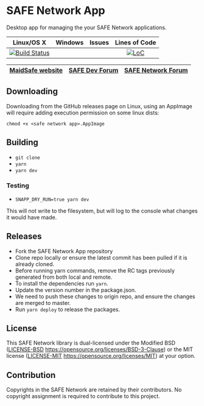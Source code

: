 # SAFE Network App

Desktop app for managing the your SAFE Network applications.

|                                                                Linux/OS X                                                                 | Windows | Issues |                                                Lines of Code                                                 |
| :---------------------------------------------------------------------------------------------------------------------------------------: | :-----: | :----: | :----------------------------------------------------------------------------------------------------------: |
| [![Build Status](https://travis-ci.com/maidsafe/safe_launchpad_app.svg?branch=master)](https://travis-ci.com/maidsafe/safe_launchpad_app) |         |        | [![LoC](https://tokei.rs/b1/github/maidsafe/safe-network-app)](https://github.com/maidsafe/safe-network-app) |

| [MaidSafe website](https://maidsafe.net) | [SAFE Dev Forum](https://forum.safedev.org) | [SAFE Network Forum](https://safenetforum.org) |
| :--------------------------------------: | :-----------------------------------------: | :--------------------------------------------: |

## Downloading 

Downloading from the GitHub releases page on Linux, using an AppImage will require adding execution permission on some linux dists:

`chmod +x <safe network app>.AppImage`

## Building

-   `git clone`
-   `yarn`
-   `yarn dev`

### Testing

-   `SNAPP_DRY_RUN=true yarn dev`

This will not write to the filesystem, but will log to the console what changes it would have made.

## Releases

-   Fork the SAFE Network App repository
-   Clone repo locally or ensure the latest commit has been pulled if it is already cloned.
-   Before running yarn commands, remove the RC tags previously generated from both local and remote.
-   To install the dependencies run `yarn`.
-   Update the version number in the package.json.
-   We need to push these changes to origin repo, and ensure the changes are merged to master.
-   Run `yarn deploy` to release the packages.

## License

This SAFE Network library is dual-licensed under the Modified BSD ([LICENSE-BSD](LICENSE-BSD) https://opensource.org/licenses/BSD-3-Clause) or the MIT license ([LICENSE-MIT](LICENSE-MIT) https://opensource.org/licenses/MIT) at your option.

## Contribution

Copyrights in the SAFE Network are retained by their contributors. No copyright assignment is required to contribute to this project.
